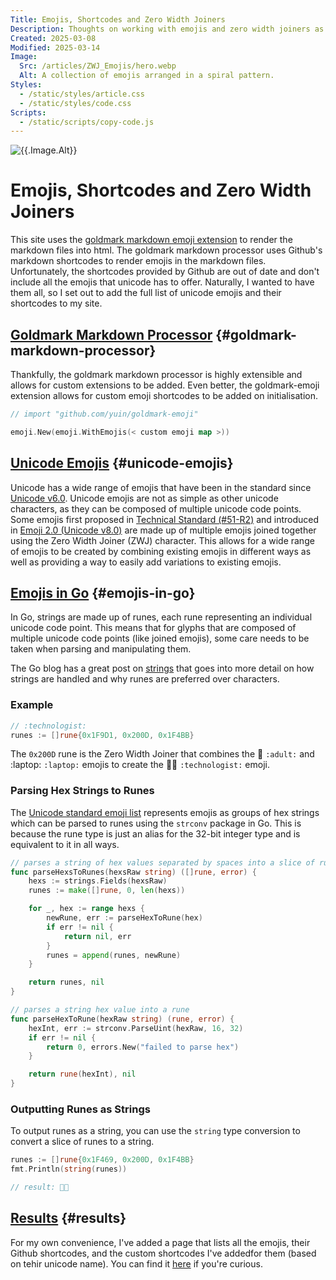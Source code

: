 ```yaml
---
Title: Emojis, Shortcodes and Zero Width Joiners
Description: Thoughts on working with emojis and zero width joiners as runes in go.
Created: 2025-03-08
Modified: 2025-03-14
Image:
  Src: /articles/ZWJ_Emojis/hero.webp
  Alt: A collection of emojis arranged in a spiral pattern.
Styles:
  - /static/styles/article.css
  - /static/styles/code.css
Scripts:
  - /static/scripts/copy-code.js
---
```


![{{.Image.Alt}}]({{.Image.Src}})

# Emojis, Shortcodes and Zero Width Joiners

This site uses the [goldmark markdown emoji extension][goldmark-emoji-extension] to render the markdown files into html.
The goldmark markdown processor uses Github's markdown shortcodes to render emojis in the markdown files.
Unfortunately, the shortcodes provided by Github are out of date and don't include all the emojis that unicode has to offer.
Naturally, I wanted to have them all, so I set out to add the full list of unicode emojis and their shortcodes to my site.

## [Goldmark Markdown Processor](#goldmark-markdown-processor) {#goldmark-markdown-processor}

Thankfully, the goldmark markdown processor is highly extensible and allows for custom extensions to be added.
Even better, the goldmark-emoji extension allows for custom emoji shortcodes to be added on initialisation.

```go
// import "github.com/yuin/goldmark-emoji"

emoji.New(emoji.WithEmojis(< custom emoji map >))
```

## [Unicode Emojis](#unicode-emojis) {#unicode-emojis}

Unicode has a wide range of emojis that have been in the standard since [Unicode v6.0][unicode-6.0].
Unicode emojis are not as simple as other unicode characters, as they can be composed of multiple unicode code points.
Some emojis first proposed in [Technical Standard (#51-R2)][emoji-zwj-earliest-draft] and introduced in
[Emoji 2.0 (Unicode v8.0)][unicode-8.0] are made up of multiple emojis joined together using
the Zero Width Joiner (ZWJ) character.
This allows for a wide range of emojis to be created by combining existing emojis in different ways as well as
providing a way to easily add variations to existing emojis.

## [Emojis in Go](#emojis-in-go) {#emojis-in-go}

In Go, strings are made up of runes, each rune representing an individual unicode code point.
This means that for glyphs that are composed of multiple unicode code points (like joined emojis),
some care needs to be taken when parsing and manipulating them.

The Go blog has a great post on [strings][go-strings-post] that goes into more detail on how strings are handled and why runes
are preferred over characters.

### Example

```go
// :technologist:
runes := []rune{0x1F9D1, 0x200D, 0x1F4BB}
```

The `0x200D` rune is the Zero Width Joiner that combines the :adult: `:adult:` and :laptop: `:laptop:` emojis
to create the :technologist: `:technologist:` emoji.

### Parsing Hex Strings to Runes

The [Unicode standard emoji list][unicode-public-emoji-list] represents emojis as groups of hex strings which
can be parsed to runes using the `strconv` package in Go.
This is because the rune type is just an alias for the 32-bit integer type and is equivalent to it in all ways.

```go
// parses a string of hex values separated by spaces into a slice of runes
func parseHexsToRunes(hexsRaw string) ([]rune, error) {
	hexs := strings.Fields(hexsRaw)
	runes := make([]rune, 0, len(hexs))

	for _, hex := range hexs {
		newRune, err := parseHexToRune(hex)
		if err != nil {
			return nil, err
		}
		runes = append(runes, newRune)
	}

	return runes, nil
}

// parses a string hex value into a rune
func parseHexToRune(hexRaw string) (rune, error) {
	hexInt, err := strconv.ParseUint(hexRaw, 16, 32)
	if err != nil {
		return 0, errors.New("failed to parse hex")
	}

	return rune(hexInt), nil
}
```

### Outputting Runes as Strings

To output runes as a string, you can use the `string` type conversion to convert a slice of runes to a string.

```go
runes := []rune{0x1F469, 0x200D, 0x1F4BB}
fmt.Println(string(runes))

// result: 👩‍💻
```

## [Results](#results) {#results}

For my own convenience, I've added a page that lists all the emojis, their Github shortcodes, and the custom shortcodes
I've addedfor them (based on tehir unicode name).
You can find it [here](/other/emojis.html) if you're curious.


[goldmark-emoji-extension]: https://github.com/yuin/goldmark-emoji

[unicode-6.0]: https://blog.unicode.org/2010/10/unicode-version-60-support-for-popular.html
[emoji-zwj-earliest-draft]: https://www.unicode.org/reports/tr51/tr51-2-archive.html
[unicode-8.0]: https://blog.unicode.org/2015/06/announcing-unicode-standard-version-80.html

[go-strings-post]: https://go.dev/blog/strings
[unicode-public-emoji-list]: https://unicode.org/Public/emoji/latest/emoji-test.txt
